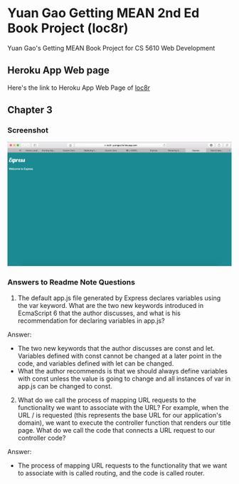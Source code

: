 # Yuan Gao Getting MEAN 2nd Ed Book Project (loc8r)
Yuan Gao's Getting MEAN Book Project for CS 5610 Web Development

## Heroku App Web page
Here's the link to Heroku App Web Page of [loc8r](https://loc8r-yuangao.herokuapp.com)

## Chapter 3
### Screenshot
![ch3](/images/ch3-screenshot.png)

### Answers to Readme Note Questions
1. The default app.js file generated by Express declares variables using the var keyword. What are the two new keywords introduced in EcmaScript 6 that the author discusses, and what is his recommendation for declaring variables in app.js?

Answer:
* The two new keywords that the author discusses are const and let. Variables defined with const cannot be changed at a later point in the code, and variables defined with let can be changed.
* What the author recommends is that we should always define variables with const unless the value is going to change and all instances of var in app.js can be changed to const.

2. What do we call the process of mapping URL requests to the functionality we want to associate with the URL? For example, when the URL / is requested (this represents the base URL for our application's domain), we want to execute the controller function that renders our title page. What do we call the code that connects a URL request to our controller code?

Answer:
* The process of mapping URL requests to the functionality that we want to associate with is called routing, and the code is called router.
